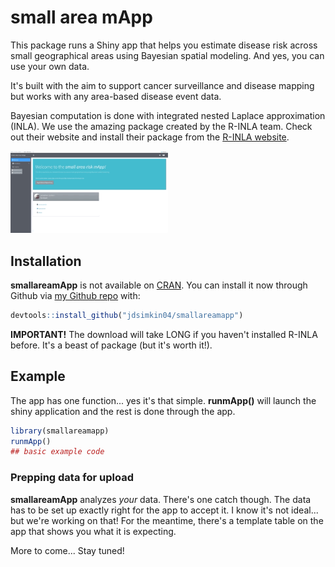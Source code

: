 # small area mApp

<!-- badges: start -->

<!-- badges: end -->

This package runs a Shiny app that helps you estimate disease risk across small geographical areas using Bayesian spatial modeling. And yes, you can use your own data.

It's built with the aim to support cancer surveillance and disease mapping but works with any area-based disease event data.

Bayesian computation is done with integrated nested Laplace approximation (INLA). We use the amazing package created by the R-INLA team. Check out their website and install their package from the [R-INLA website](https://www.r-inla.org/).

<img src="https://github.com/jdsimkin04/smallareamapp/blob/main/app_demo.gif" width="50%"/>

## Installation

**smallareamApp** is not available on [CRAN](https://cran.r-project.org/). You can install it now through Github via [my Github repo](https://github.com/jdsimkin04/smallareamapp) with:

``` r
devtools::install_github("jdsimkin04/smallareamapp")
```

**IMPORTANT!** The download will take LONG if you haven't installed R-INLA before. It's a beast of package (but it's worth it!).

## Example

The app has one function... yes it's that simple. **runmApp()** will launch the shiny application and the rest is done through the app.

``` r
library(smallareamapp)
runmApp()
## basic example code
```

### Prepping data for upload

**smallareamApp** analyzes *your* data. There's one catch though. The data has to be set up exactly right for the app to accept it. I know it's not ideal... but we're working on that! For the meantime, there's a template table on the app that shows you what it is expecting.

More to come... Stay tuned!
